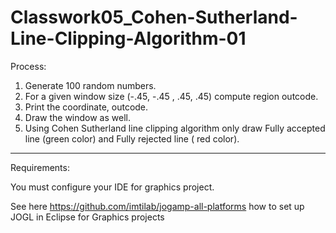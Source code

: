 # Classwork05_Cohen-Sutherland-Line-Clipping-Algorithm-01

Process:

1. Generate 100 random numbers.
2. For a given window size (-.45, -.45 , .45, .45) compute region outcode.
3. Print the coordinate, outcode.
4. Draw the window as well.
5. Using Cohen Sutherland line clipping algorithm  only draw Fully accepted line (green color) and Fully rejected line ( red color).



-----------------
Requirements: 

You must configure your IDE for graphics project.

See here https://github.com/imtilab/jogamp-all-platforms how to set up JOGL in Eclipse for Graphics projects
